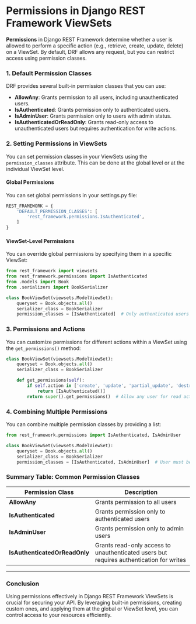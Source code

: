 # **Permissions in Django REST Framework ViewSets**

**Permissions** in Django REST Framework determine whether a user is allowed to perform a specific action 
(e.g., retrieve, create, update, delete) on a ViewSet. By default, DRF allows any request, but you can restrict access using permission classes.

### **1. Default Permission Classes**
DRF provides several built-in permission classes that you can use:

- **AllowAny**: Grants permission to all users, including unauthenticated users.
- **IsAuthenticated**: Grants permission only to authenticated users.
- **IsAdminUser**: Grants permission only to users with admin status.
- **IsAuthenticatedOrReadOnly**: Grants read-only access to unauthenticated users but requires authentication for write actions.

### **2. Setting Permissions in ViewSets**
You can set permission classes in your ViewSets using the `permission_classes` attribute. This can be done at the global level or at the individual ViewSet level.

#### **Global Permissions**
You can set global permissions in your settings.py file:

```python
REST_FRAMEWORK = {
    'DEFAULT_PERMISSION_CLASSES': [
        'rest_framework.permissions.IsAuthenticated',
    ]
}
```

#### **ViewSet-Level Permissions**
You can override global permissions by specifying them in a specific ViewSet:

```python
from rest_framework import viewsets
from rest_framework.permissions import IsAuthenticated
from .models import Book
from .serializers import BookSerializer

class BookViewSet(viewsets.ModelViewSet):
    queryset = Book.objects.all()
    serializer_class = BookSerializer
    permission_classes = [IsAuthenticated]  # Only authenticated users can access this ViewSet
```

### **3. Permissions and Actions**
You can customize permissions for different actions within a ViewSet using the `get_permissions()` method:

```python
class BookViewSet(viewsets.ModelViewSet):
    queryset = Book.objects.all()
    serializer_class = BookSerializer

    def get_permissions(self):
        if self.action in ['create', 'update', 'partial_update', 'destroy']:
            return [IsAuthenticated()]
        return super().get_permissions()  # Allow any user for read actions
```

### **4. Combining Multiple Permissions**
You can combine multiple permission classes by providing a list:

```python
from rest_framework.permissions import IsAuthenticated, IsAdminUser

class BookViewSet(viewsets.ModelViewSet):
    queryset = Book.objects.all()
    serializer_class = BookSerializer
    permission_classes = [IsAuthenticated, IsAdminUser]  # User must be authenticated and an admin
```

### **Summary Table: Common Permission Classes**

| Permission Class                  | Description                                   |
|-----------------------------------|-----------------------------------------------|
| **AllowAny**                      | Grants permission to all users                |
| **IsAuthenticated**               | Grants permission only to authenticated users  |
| **IsAdminUser**                   | Grants permission only to admin users         |
| **IsAuthenticatedOrReadOnly**     | Grants read-only access to unauthenticated users but requires authentication for writes |

---

### Conclusion
Using permissions effectively in Django REST Framework ViewSets is crucial for securing your API. 
By leveraging built-in permissions, creating custom ones, and applying them at the global 
or ViewSet level, you can control access to your resources efficiently.
